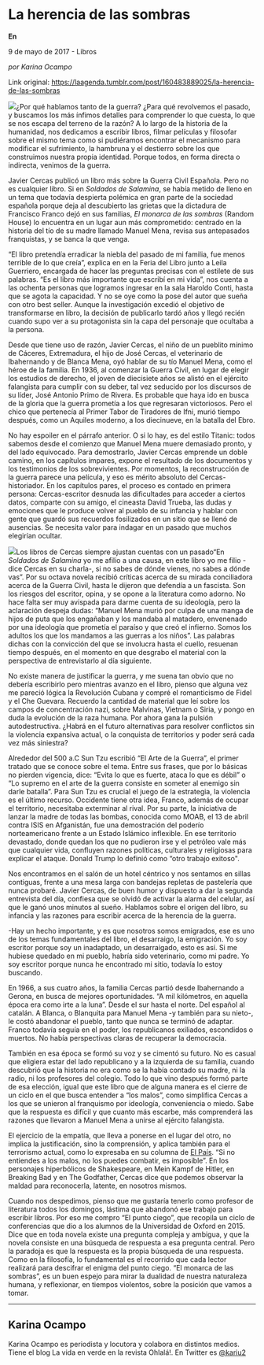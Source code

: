 # La herencia de las sombras

**En**

9 de mayo de 2017 - Libros

_por Karina Ocampo_

Link original: https://laagenda.tumblr.com/post/160483889025/la-herencia-de-las-sombras

![](https://64.media.tumblr.com/7be4d56947ee35de93c8daeda9354353/tumblr_inline_pk0z4wQKA21t6q87u_500.jpg)¿Por qué hablamos tanto de la guerra? ¿Para qué revolvemos el pasado, y buscamos los más ínfimos detalles para comprender lo que cuesta, lo que se nos escapa del terreno de la razón? A lo largo de la historia de la humanidad, nos dedicamos a escribir libros, filmar películas y filosofar sobre el mismo tema como si pudiéramos encontrar el mecanismo para modificar el sufrimiento, la hambruna y el destierro sobre los que construimos nuestra propia identidad. Porque todos, en forma directa o indirecta, venimos de la guerra. 


Javier Cercas publicó un libro más sobre la Guerra Civil Española. Pero no es cualquier libro. Si en *Soldados de Salamina*, se había metido de lleno en un tema que todavía despierta polémica en gran parte de la sociedad española porque deja al descubierto las grietas que la dictadura de Francisco Franco dejó en sus familias, *El monarca de las sombras* (Random House) lo encuentra en un lugar aun más comprometido: centrado en la historia del tío de su madre llamado Manuel Mena, revisa sus antepasados franquistas, y se banca la que venga.


“El libro pretendía erradicar la niebla del pasado de mi familia, fue menos terrible de lo que creía”, explica en en la Feria del Libro junto a Leila Guerriero, encargada de hacer las preguntas precisas con el estilete de sus palabras. “Es el libro más importante que escribí en mi vida”, nos cuenta a las ochenta personas que logramos ingresar en la sala Haroldo Conti, hasta que se agota la capacidad. Y no se oye como la pose del autor que sueña con otro best seller. Aunque la investigación excedió el objetivo de transformarse en libro, la decisión de publicarlo tardó años y llegó recién cuando supo ver a su protagonista sin la capa del personaje que ocultaba a la persona. 


Desde que tiene uso de razón, Javier Cercas, el niño de un pueblito mínimo de Cáceres, Extremadura, el hijo de José Cercas, el veterinario de Ibahernando y de Blanca Mena, oyó hablar de su tío Manuel Mena, como el héroe de la familia. En 1936, al comenzar la Guerra Civil, en lugar de elegir los estudios de derecho, el joven de diecisiete años se alistó en el ejército falangista para cumplir con su deber, tal vez seducido por los discursos de su líder, José Antonio Primo de Rivera. Es probable que haya ido en busca de la gloria que la guerra prometía a los que regresaran victoriosos. Pero el chico que pertenecía al Primer Tabor de Tiradores de Ifni, murió tiempo después, como un Aquiles moderno, a los diecinueve, en la batalla del Ebro. 


No hay espoiler en el párrafo anterior. O si lo hay, es del estilo Titanic: todos sabemos desde el comienzo que Manuel Mena muere demasiado pronto, y del lado equivocado. Para demostrarlo, Javier Cercas emprende un doble camino, en los capítulos impares, expone el resultado de los documentos y los testimonios de los sobrevivientes. Por momentos, la reconstrucción de la guerra parece una película, y eso es mérito absoluto del Cercas-historiador. En los capítulos pares, el proceso es contado en primera persona: Cercas-escritor desnuda las dificultades para acceder a ciertos datos, comparte con su amigo, el cineasta David Trueba, las dudas y emociones que le produce volver al pueblo de su infancia y hablar con gente que guardó sus recuerdos fosilizados en un sitio que se llenó de ausencias. Se necesita valor para indagar en un pasado que muchos elegirían ocultar.


![](https://64.media.tumblr.com/7be4d56947ee35de93c8daeda9354353/tumblr_inline_pk0z4wQKA21t6q87u_500.jpg)Los libros de Cercas siempre ajustan cuentas con un pasado“En *Soldados de Salamina* yo me afilio a una causa, en este libro yo me filio -dice Cercas en su charla-, si no sabes de dónde vienes, no sabes a dónde vas”. Por su octava novela recibió críticas acerca de su mirada conciliadora acerca de la Guerra Civil, hasta le dijeron que defendía a un fascista. Son los riesgos del escritor, opina, y se opone a la literatura como adorno. No hace falta ser muy avispada para darme cuenta de su ideología, pero la aclaración despeja dudas: “Manuel Mena murió por culpa de una manga de hijos de puta que los engañaban y los mandaba al matadero, envenenado por una ideología que prometía el paraíso y que creó el infierno. Somos los adultos los que los mandamos a las guerras a los niños”. Las palabras dichas con la convicción del que se involucra hasta el cuello, resuenan tiempo después, en el momento en que desgrabo el material con la perspectiva de entrevistarlo al día siguiente. 


No existe manera de justificar la guerra, y me suena tan obvio que no debería escribirlo pero mientras avanzo en el libro, pienso que alguna vez me pareció lógica la Revolución Cubana y compré el romanticismo de Fidel y el Che Guevara. Recuerdo la cantidad de material que leí sobre los campos de concentración nazi, sobre Malvinas, Vietnam o Siria, y pongo en duda la evolución de la raza humana. Por ahora gana la pulsión autodestructiva. ¿Habrá en el futuro alternativas para resolver conflictos sin la violencia expansiva actual, o la conquista de territorios y poder será cada vez más siniestra? 


Alrededor del 500 a.C Sun Tzu escribió “El Arte de la Guerra”, el primer tratado que se conoce sobre el tema. Entre sus frases, que por lo básicas no pierden vigencia, dice: “Evita lo que es fuerte, ataca lo que es débil” o “Lo supremo en el arte de la guerra consiste en someter al enemigo sin darle batalla”. Para Sun Tzu es crucial el juego de la estrategia, la violencia es el último recurso. Occidente tiene otra idea, Franco, además de ocupar el territorio, necesitaba exterminar al rival. Por su parte, la iniciativa de lanzar la madre de todas las bombas, conocida como MOAB, el 13 de abril contra ISIS en Afganistán, fue una demostración del poderío norteamericano frente a un Estado Islámico inflexible. En ese territorio devastado, donde quedan los que no pudieron irse y el petróleo vale más que cualquier vida, confluyen razones políticas, culturales y religiosas para explicar el ataque. Donald Trump lo definió como “otro trabajo exitoso". 


Nos encontramos en el salón de un hotel céntrico y nos sentamos en sillas contiguas, frente a una mesa larga con bandejas repletas de pastelería que nunca probaré. Javier Cercas, de buen humor y dispuesto a dar la segunda entrevista del día, confiesa que se olvidó de activar la alarma del celular, así que le ganó unos minutos al sueño. Hablamos sobre el origen del libro, su infancia y las razones para escribir acerca de la herencia de la guerra. 


-Hay un hecho importante, y es que nosotros somos emigrados, ese es uno de los temas fundamentales del libro, el desarraigo, la emigración. Yo soy escritor porque soy un inadaptado, un desarraigado, esto es así. Si me hubiese quedado en mi pueblo, habría sido veterinario, como mi padre. Yo soy escritor porque nunca he encontrado mi sitio, todavía lo estoy buscando. 


En 1966, a sus cuatro años, la familia Cercas partió desde Ibahernando a Gerona, en busca de mejores oportunidades. “A mil kilómetros, en aquella época era como irte a la luna”. Desde el sur hasta el norte. Del español al catalán. A Blanca, o Blanquita para Manuel Mena -y también para su nieto-, le costó abandonar el pueblo, tanto que nunca se terminó de adaptar. Franco todavía seguía en el poder, los republicanos exiliados, escondidos o muertos. No había perspectivas claras de recuperar la democracia.


También en esa época se formó su voz y se cimentó su futuro. No es casual que eligiera estar del lado republicano y a la izquierda de su familia, cuando descubrió que la historia no era como se la había contado su madre, ni la radio, ni los profesores del colegio. Todo lo que vino después formó parte de esa elección, igual que este libro que de alguna manera es el cierre de un ciclo en el que busca entender a “los malos”, como simplifica Cercas a los que se unieron al franquismo por ideología, conveniencia o miedo. Sabe que la respuesta es difícil y que cuanto más escarbe, más comprenderá las razones que llevaron a Manuel Mena a unirse al ejército falangista.


El ejercicio de la empatía, que lleva a ponerse en el lugar del otro, no implica la justificación, sino la comprensión, y aplica también para el terrorismo actual, como lo expresaba en su columna de [El País](http://elpais.com/elpais/2016/03/07/eps/1457353410_506770.html). “Si no entiendes a los malos, no los puedes combatir, es imposible”. En los personajes hiperbólicos de Shakespeare, en Mein Kampf de Hitler, en Breaking Bad y en The Godfather, Cercas dice que podemos observar la maldad para reconocerla, latente, en nosotros mismos. 


Cuando nos despedimos, pienso que me gustaría tenerlo como profesor de literatura todos los domingos, lástima que abandonó ese trabajo para escribir libros. Por eso me compro “El punto ciego”, que recopila un ciclo de conferencias que dio a los alumnos de la Universidad de Oxford en 2015. Dice que en toda novela existe una pregunta compleja y ambigua, y que la novela consiste en una búsqueda de respuesta a esa pregunta central. Pero la paradoja es que la respuesta es la propia búsqueda de una respuesta. Como en la filosofía, lo fundamental es el recorrido que cada lector realizará para descifrar el enigma del punto ciego. “El monarca de las sombras”, es un buen espejo para mirar la dualidad de nuestra naturaleza humana, y reflexionar, en tiempos violentos, sobre la posición que vamos a tomar. 


  




---

Karina Ocampo
-------------

Karina Ocampo es periodista y locutora y colabora en distintos medios. Tiene el blog La vida en verde en la revista Ohlalá!. En Twitter es [@kariu2](https://twitter.com/kariu2) 

